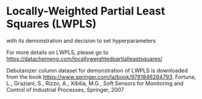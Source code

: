 # Locally-Weighted Partial Least Squares (LWPLS)
with its demonstration and decision to set hyperparameters

For more details on LWPLS, please go to https://datachemeng.com/locallyweightedpartialleastsquares/

Debutanizer column dataset for demonstration of LWPLS is downloaded from the book https://www.springer.com/la/book/9781846284793.
Fortuna, L., Graziani, S., Rizzo, A., Xibilia, M.G., Soft Sensors for Monitoring and Control of Industrial Processes, Springer, 2007
